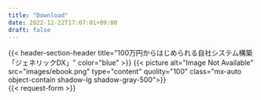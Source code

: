 ```yaml
---
title: "Download"
date: 2022-12-22T17:07:01+09:00
draft: false
---
```


<section class="py-10 lg:py-20 bg-[url('../img/patterA.png')] bg-cover" id="download">

<div class="px-4 flex flex-col md:flex-row gap-x-32 md:gap-x-16 lg:w-11/12 max-w-[1280px] 3xl:max-w-[1500px] mx-auto">

<div class="w-1/2">
{{< header-section-header 
    title="100万円からはじめられる自社システム構築「ジェネリックDX」"
    color="blue"
>}}
{{< picture alt="Image Not Available" src="images/ebook.png" type="content" quolity="100" class="mx-auto object-contain shadow-lg shadow-gray-500">}}
</div>


<div class="px-0 lg:w-3/5 mx-auto relative z-50">
{{< request-form >}}
</div>

</div>

</section>
